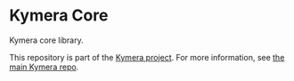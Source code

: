 Kymera Core
===========
Kymera core library.

This repository is part of the [Kymera project][Kymera Website].  For more
information, see [the main Kymera repo][About].

[About]: https://gitlab.com/chameleoid/kymera/about
[Kymera Website]: https://kymera.tech
